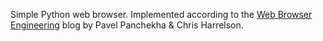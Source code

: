 Simple Python web browser. Implemented according to the [Web Browser Engineering](https://browser.engineering/) blog by Pavel Panchekha & Chris Harrelson.
